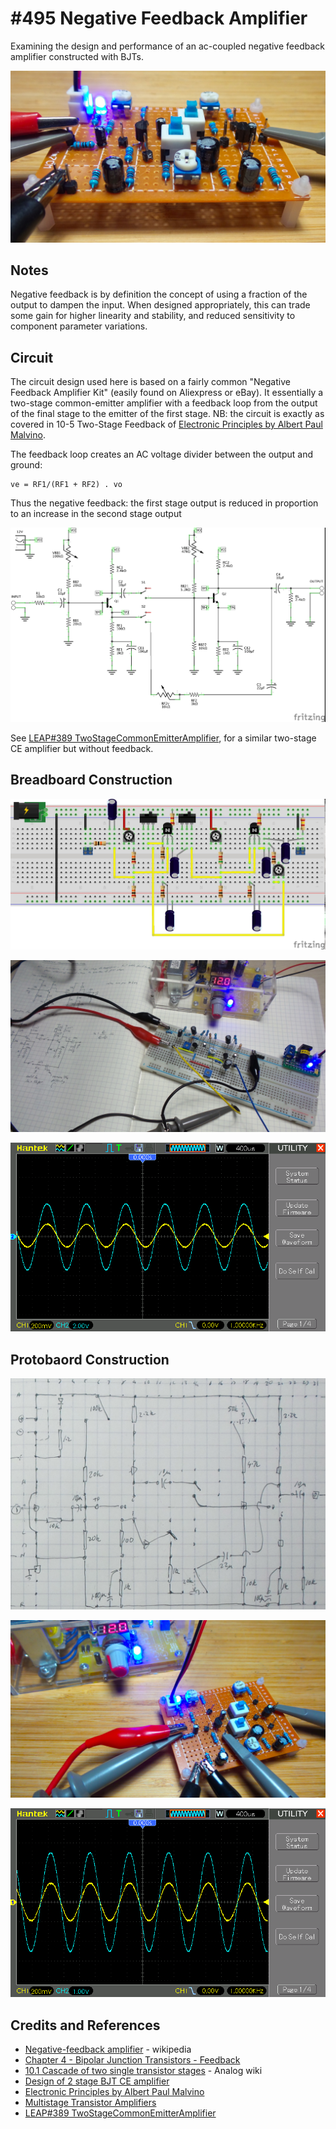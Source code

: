 # #495 Negative Feedback Amplifier

Examining the design and performance of an ac-coupled negative feedback amplifier constructed with BJTs.

![Build](./assets/NegativeFeedbackAmplifier_build.jpg?raw=true)

## Notes

Negative feedback is by definition the concept of using a fraction of the output to dampen the input.
When designed appropriately, this can trade some gain for higher linearity and stability,
and reduced sensitivity to component parameter variations.

## Circuit

The circuit design used here is based on a fairly common "Negative Feedback Amplifier Kit" (easily found on Aliexpress or eBay).
It essentially a two-stage common-emitter amplifier with a feedback loop from the output of the final stage to the emitter of the first stage.
NB: the circuit is exactly as covered in 10-5 Two-Stage Feedback of
[Electronic Principles by Albert Paul Malvino](https://www.goodreads.com/book/show/942642.Electronic_Principles).

The feedback loop creates an AC voltage divider between the output and ground:

    ve = RF1/(RF1 + RF2) . vo

Thus the negative feedback: the first stage output is reduced in proportion to an increase in the second stage output

![Schematic](./assets/NegativeFeedbackAmplifier_schematic.jpg?raw=true)

See [LEAP#389 TwoStageCommonEmitterAmplifier](../TwoStageCommonEmitterAmplifier), for a similar two-stage CE amplifier but without feedback.

## Breadboard Construction

![Breadboard](./assets/NegativeFeedbackAmplifier_bb.jpg?raw=true)

![NegativeFeedbackAmplifier_bb_build](./assets/NegativeFeedbackAmplifier_bb_build.jpg?raw=true)

![scope_bb](./assets/scope_bb.gif?raw=true)

## Protobaord Construction

![protoboard_layout](./assets/protoboard_layout.jpg?raw=true)

![under_test](./assets/under_test.jpg?raw=true)

![scope_out](./assets/scope_out.gif?raw=true)

## Credits and References

* [Negative-feedback amplifier](https://en.wikipedia.org/wiki/Negative-feedback_amplifier) - wikipedia
* [Chapter 4 - Bipolar Junction Transistors - Feedback](https://www.allaboutcircuits.com/textbook/semiconductors/chpt-4/feedback/)
* [10.1 Cascade of two single transistor stages](https://wiki.analog.com/university/courses/electronics/text/chapter-10) - Analog wiki
* [Design of 2 stage BJT CE amplifier](http://ampdesigns.tripod.com/2_Stage_BJT_amplifier.html)
* [Electronic Principles by Albert Paul Malvino](https://www.goodreads.com/book/show/942642.Electronic_Principles)
* [Multistage Transistor Amplifiers](http://www.youtube.com/watch?v=FbdZ46VdTjE)
* [LEAP#389 TwoStageCommonEmitterAmplifier](../TwoStageCommonEmitterAmplifier)
